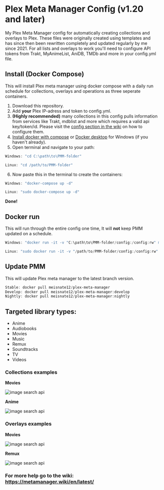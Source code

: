 # Plex Meta Manager Config (v1.20 and later)

My Plex Meta Manager config for automatically creating collections and overlays to Plex. These files were originally created using templates and has since then been rewritten completely and updated regularly by me since 2021. For all lists and overlays to work you'll need to configure API tokens from Trakt, MyAnimeList, AniDB, TMDb and more in your config.yml file.

## Install (Docker Compose)

This will install Plex meta manager using docker compose with a daily run schedule for collections, overlays and operations as three seperate containers.

1. Download this repository.
2. Add **your** Plex IP-adress and token to config.yml.
3. **(Highly recommended)** many collections in this config pulls information from services like Trakt, mdblist and more which requires a valid api key/token/id. Please visit the [config section in the wiki](https://metamanager.wiki/en/latest/config/trakt.html) on how to configure them.
4. [Install docker with compose](https://www.theserverside.com/blog/Coffee-Talk-Java-News-Stories-and-Opinions/How-to-install-Docker-and-docker-compose-on-Ubuntu) or [Docker desktop](https://www.docker.com/products/docker-desktop/) for Windows (if you haven't already).
5. Open terminal and navigate to your path:

```powershell
Windows: "cd C:\path\to\PMM-folder"

Linux: "cd /path/to/PMM-folder"
```

6. Now paste this in the terminal to create the containers:

```powershell
Windows: "docker-compose up -d"

Linux: "sudo docker-compose up -d"
```

**Done!**

## Docker run

This will run through the entire config one time, It will **not** keep PMM updated on a schedule.

```powershell
Windows: "docker run -it -v "C:\path\to\PMM-folder/config:/config:rw" meisnate12/plex-meta-manager --run"

Linux: "sudo docker run -it -v "/path/to/PMM-folder/config:/config:rw" meisnate12/plex-meta-manager --run"
```

## Update PMM

This will update Plex meta manager to the latest branch version.

```powershell
Stable: docker pull meisnate12/plex-meta-manager
Develop: docker pull meisnate12/plex-meta-manager:develop
Nightly: docker pull meisnate12/plex-meta-manager:nightly
```

## Targeted library types:

- Anime
- Audiobooks
- Movies
- Music
- Remux
- Soundtracks
- TV
- Videos

### Collections examples

**Movies**

![image search api](https://i.imgur.com/CpZfhDf.png)

**Anime**

![image search api](https://i.imgur.com/GaM8Ti3.png)

### Overlays examples

**Movies**

![image search api](https://i.imgur.com/cTeNiMb.png)

**Remux**

![image search api](https://i.imgur.com/lcFOxiG.png)

### For more help go to the wiki: https://metamanager.wiki/en/latest/
